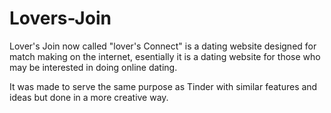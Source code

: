 # Lovers-Join
Lover's Join now called "lover's Connect"  is a dating website designed for match making on the internet, esentially it is a dating website for those who may be interested 
in doing online dating.

It was made to  serve the same purpose as Tinder with similar features and ideas but done in a more creative way. 
